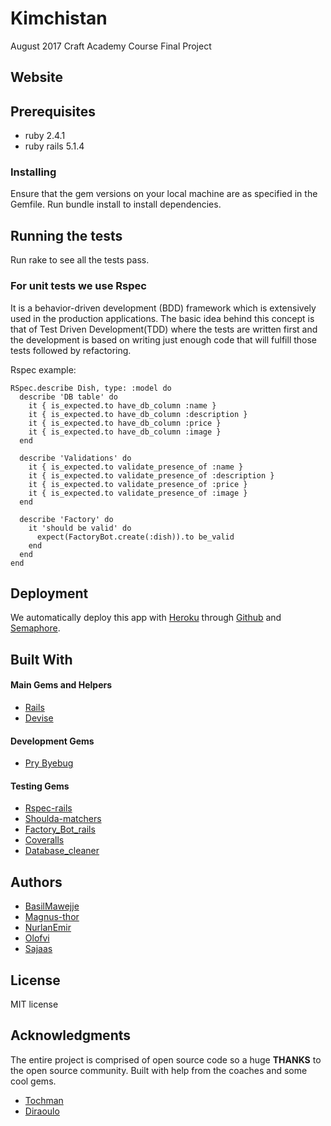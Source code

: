 # Kimchistan
August 2017 Craft Academy Course Final Project

## Website


## Prerequisites
- ruby 2.4.1
- ruby rails 5.1.4

### Installing
Ensure that the gem versions on your local machine are as specified in the Gemfile.
Run bundle install to install dependencies.

## Running the tests
Run rake to see all the tests pass.  

### For unit tests we use Rspec
It is a behavior-driven development (BDD) framework which is extensively used in the production applications. The basic idea behind this concept is that of Test Driven Development(TDD) where the tests are written first and the development is based on writing just enough code that will fulfill those tests followed by refactoring.  

Rspec example:
```
RSpec.describe Dish, type: :model do
  describe 'DB table' do
    it { is_expected.to have_db_column :name }
    it { is_expected.to have_db_column :description }
    it { is_expected.to have_db_column :price }
    it { is_expected.to have_db_column :image }
  end

  describe 'Validations' do
    it { is_expected.to validate_presence_of :name }
    it { is_expected.to validate_presence_of :description }
    it { is_expected.to validate_presence_of :price }
    it { is_expected.to validate_presence_of :image }
  end

  describe 'Factory' do
    it 'should be valid' do
      expect(FactoryBot.create(:dish)).to be_valid
    end
  end
end
```

## Deployment
We automatically deploy this app with [Heroku](https://www.heroku.com/) through [Github](https://github.com/) and [Semaphore](https://semaphoreci.com/).

## Built With

#### Main Gems and Helpers
* [Rails](https://github.com/rails/rails)
* [Devise](https://github.com/plataformatec/devise)

#### Development Gems
* [Pry Byebug](https://github.com/deivid-rodriguez/pry-byebug)

#### Testing Gems
* [Rspec-rails](https://github.com/rspec/rspec-rails)
* [Shoulda-matchers](https://github.com/thoughtbot/shoulda-matchers)
* [Factory_Bot_rails](https://github.com/thoughtbot/factory_girl_rails)
* [Coveralls](https://rubygems.org/gems/coveralls/versions/0.8.15)
* [Database_cleaner](https://github.com/DatabaseCleaner/database_cleaner)

## Authors
* [BasilMawejje](https://github.com/BasilMawejje)
* [Magnus-thor](https://github.com/magnus-thor)
* [NurlanEmir](https://github.com/nurlanemir)
* [Olofvi](https://github.com/olofvi)
* [Sajaas](https://github.com/Sajaas)

## License
MIT license

## Acknowledgments
The entire project is comprised of open source code so a huge **THANKS** to the open source community.
Built with help from the coaches and some cool gems.
* [Tochman](https://github.com/tochman)
* [Diraoulo](https://github.com/diraulo)
